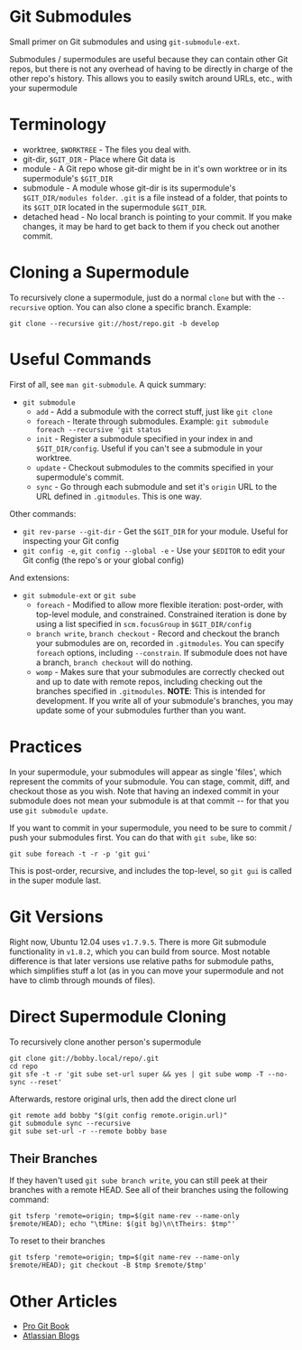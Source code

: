 # Git Submodules

Small primer on Git submodules and using `git-submodule-ext`.

Submodules / supermodules are useful because they can contain other Git repos, but there is not any overhead of having to be directly in charge of the other repo's history. This allows you to easily switch around URLs, etc., with your supermodule

# Terminology

*	worktree, `$WORKTREE` - The files you deal with.
*	git-dir, `$GIT_DIR` - Place where Git data is
*	module - A Git repo whose git-dir might be in it's own worktree or in its supermodule's `$GIT_DIR`
*	submodule - A module whose git-dir is its supermodule's `$GIT_DIR/modules folder`. `.git` is a file instead of a folder, that points to its `$GIT_DIR` located in the supermodule `$GIT_DIR`.
*	detached head - No local branch is pointing to your commit. If you make changes, it may be hard to get back to them if you check out another commit.

# Cloning a Supermodule

To recursively clone a supermodule, just do a normal `clone` but with the `--recursive` option. You can also clone a specific branch.
Example:
	
	git clone --recursive git://host/repo.git -b develop

# Useful Commands

First of all, see `man git-submodule`. A quick summary:

* 	`git submodule`
	*	`add` - Add a submodule with the correct stuff, just like `git clone`
	*	`foreach` - Iterate through submodules. Example: `git submodule foreach --recursive 'git status`
	*	`init` - Register a submodule specified in your index in and `$GIT_DIR/config`. Useful if you can't see a submodule in your worktree.
	*	`update` - Checkout submodules to the commits specified in your supermodule's commit.
	*	`sync` - Go through each submodule and set it's `origin` URL to the URL defined in `.gitmodules`. This is one way.

Other commands:

*	`git rev-parse --git-dir` - Get the `$GIT_DIR` for your module. Useful for inspecting your Git config
*	`git config -e`, `git config --global -e` - Use your `$EDITOR` to edit your Git config (the repo's or your global config)

And extensions:

*	`git submodule-ext` or `git sube`
	*	`foreach` - Modified to allow more flexible iteration: post-order, with top-level module, and constrained. Constrained iteration is done by using a list specified in `scm.focusGroup` in `$GIT_DIR/config`
	*	`branch write`, `branch checkout` - Record and checkout the branch your submodules are on, recorded in `.gitmodules`. You can specify `foreach` options, including `--constrain`. If submodule does not have a branch, `branch checkout` will do nothing.
	*	`womp` - Makes sure that your submodules are correctly checked out and up to date with remote repos, including checking out the branches specified in `.gitmodules`. **NOTE**: This is intended for development. If you write all of your submodule's branches, you may update some of your submodules further than you want.

# Practices

In your supermodule, your submodules will appear as single 'files', which represent the commits of your submodule. You can stage, commit, diff, and checkout those as you wish. Note that having an indexed commit in your submodule does not mean your submodule is at that commit -- for that you use `git submodule update`.

If you want to commit in your supermodule, you need to be sure to commit / push your submodules first. You can do that with `git sube`, like so:

	git sube foreach -t -r -p 'git gui'

This is post-order, recursive, and includes the top-level, so `git gui` is called in the super module last.

# Git Versions

Right now, Ubuntu 12.04 uses `v1.7.9.5`. There is more Git submodule functionality in `v1.8.2`, which you can build from source. Most notable difference is that later versions use relative paths for submodule paths, which simplifies stuff a lot (as in you can move your supermodule and not have to climb through mounds of files).

# Direct Supermodule Cloning 

To recursively clone another person's supermodule

	git clone git://bobby.local/repo/.git
	cd repo
	git sfe -t -r 'git sube set-url super && yes | git sube womp -T --no-sync --reset'

Afterwards, restore original urls, then add the direct clone url

	git remote add bobby "$(git config remote.origin.url)"
	git submodule sync --recursive
	git sube set-url -r --remote bobby base

## Their Branches

If they haven't used `git sube branch write`, you can still peek at their branches with a remote HEAD. See all of their branches using the following command:

	git tsferp 'remote=origin; tmp=$(git name-rev --name-only $remote/HEAD); echo "\tMine: $(git bg)\n\tTheirs: $tmp"'

To reset to their branches

	git tsferp 'remote=origin; tmp=$(git name-rev --name-only $remote/HEAD); git checkout -B $tmp $remote/$tmp'

# Other Articles

*	[Pro Git Book](http://git-scm.com/book/en/Git-Tools-Submodules)
*	[Atlassian Blogs](http://blogs.atlassian.com/2013/03/git-submodules-workflows-tips/)